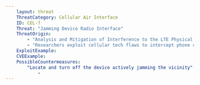 ```yaml
---
    layout: threat
    ThreatCategory: Cellular Air Interface
    ID: CEL-7
    Threat: "Jamming Device Radio Interface"
    ThreatOrigin:
        - "Analysis and Mitigation of Interference to the LTE Physical Control Format Indicator Channel [^169]"
        - "Researchers exploit cellular tech flaws to intercept phone calls [^168]"
    ExploitExample:
    CVEExample:
    PossibleCountermeasures:
        "Locate and turn off the device actively jamming the vicinity":
            -
---
```

